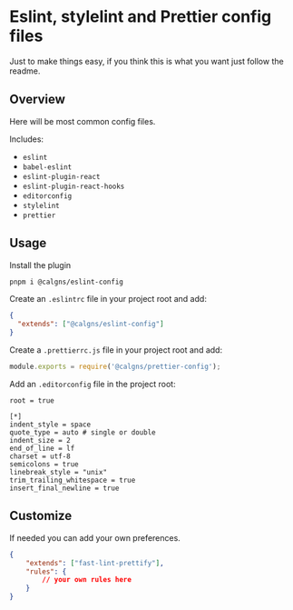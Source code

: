 # Eslint, stylelint and Prettier config files

Just to make things easy, if you think this is what you want just follow the readme.

## Overview

Here will be most common config files.

Includes:

- `eslint`
- `babel-eslint`
- `eslint-plugin-react`
- `eslint-plugin-react-hooks`
- `editorconfig`
- `stylelint`
- `prettier`

## Usage

Install the plugin

```sh
pnpm i @calgns/eslint-config
```

Create an `.eslintrc` file in your project root and add:

```json
{
  "extends": ["@calgns/eslint-config"]
}
```

Create a `.prettierrc.js` file in your project root and add:

```js
module.exports = require('@calgns/prettier-config');
```

Add an `.editorconfig` file in the project root:

```
root = true

[*]
indent_style = space
quote_type = auto # single or double
indent_size = 2
end_of_line = lf
charset = utf-8
semicolons = true
linebreak_style = "unix"
trim_trailing_whitespace = true
insert_final_newline = true
```

## Customize

If needed you can add your own preferences.
```json
{
	"extends": ["fast-lint-prettify"],
	"rules": {
		// your own rules here
	}
}
```